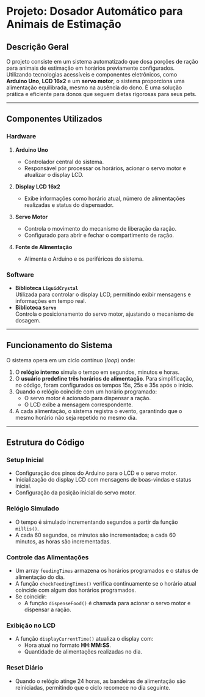 # Projeto: **Dosador Automático para Animais de Estimação**

## **Descrição Geral**
O projeto consiste em um sistema automatizado que dosa porções de ração para animais de estimação em horários previamente configurados. Utilizando tecnologias acessíveis e componentes eletrônicos, como **Arduino Uno**, **LCD 16x2** e um **servo motor**, o sistema proporciona uma alimentação equilibrada, mesmo na ausência do dono. É uma solução prática e eficiente para donos que seguem dietas rigorosas para seus pets.

---

## **Componentes Utilizados**
### **Hardware**
1. **Arduino Uno**  
   - Controlador central do sistema.
   - Responsável por processar os horários, acionar o servo motor e atualizar o display LCD.

2. **Display LCD 16x2**  
   - Exibe informações como horário atual, número de alimentações realizadas e status do dispensador.

3. **Servo Motor**  
   - Controla o movimento do mecanismo de liberação da ração.
   - Configurado para abrir e fechar o compartimento de ração.

4. **Fonte de Alimentação**  
   - Alimenta o Arduino e os periféricos do sistema.

### **Software**
- **Biblioteca `LiquidCrystal`**  
   Utilizada para controlar o display LCD, permitindo exibir mensagens e informações em tempo real.
- **Biblioteca `Servo`**  
   Controla o posicionamento do servo motor, ajustando o mecanismo de dosagem.

---

## **Funcionamento do Sistema**
O sistema opera em um ciclo contínuo (*loop*) onde:
1. O **relógio interno** simula o tempo em segundos, minutos e horas.
2. O **usuário predefine três horários de alimentação**. Para simplificação, no código, foram configurados os tempos 15s, 25s e 35s após o início.
3. Quando o relógio coincide com um horário programado:
   - O servo motor é acionado para dispensar a ração.
   - O LCD exibe a mensagem correspondente.
4. A cada alimentação, o sistema registra o evento, garantindo que o mesmo horário não seja repetido no mesmo dia.

---

## **Estrutura do Código**
### **Setup Inicial**
- Configuração dos pinos do Arduino para o LCD e o servo motor.
- Inicialização do display LCD com mensagens de boas-vindas e status inicial.
- Configuração da posição inicial do servo motor.

### **Relógio Simulado**
- O tempo é simulado incrementando segundos a partir da função `millis()`.  
- A cada 60 segundos, os minutos são incrementados; a cada 60 minutos, as horas são incrementadas.

### **Controle das Alimentações**
- Um array `feedingTimes` armazena os horários programados e o status de alimentação do dia.
- A função `checkFeedingTimes()` verifica continuamente se o horário atual coincide com algum dos horários programados.
- Se coincidir:
  - A função `dispenseFood()` é chamada para acionar o servo motor e dispensar a ração.

### **Exibição no LCD**
- A função `displayCurrentTime()` atualiza o display com:
  - Hora atual no formato **HH:MM:SS**.
  - Quantidade de alimentações realizadas no dia.

### **Reset Diário**
- Quando o relógio atinge 24 horas, as bandeiras de alimentação são reiniciadas, permitindo que o ciclo recomece no dia seguinte.
